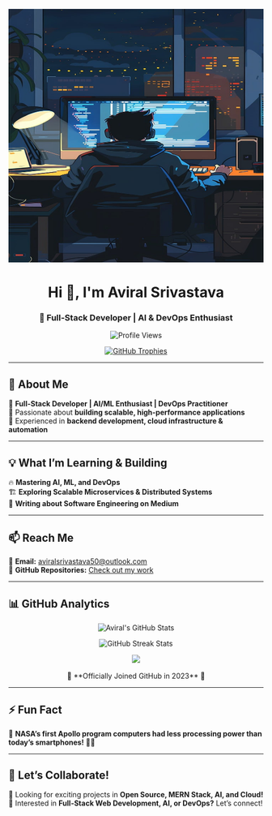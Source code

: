<p align="center">
  <img src="https://raw.githubusercontent.com/aviralsri23455/aviralsri23455/main/developer-8764523_1280.jpg" width="700" height="500">
</p>

<h1 align="center">Hi 👋, I'm Aviral Srivastava</h1>
<h3 align="center">🚀 Full-Stack Developer | AI & DevOps Enthusiast</h3>

<p align="center">
  <img src="https://komarev.com/ghpvc/?username=aviralsri23455&label=Profile%20views&color=0e75b6&style=flat" alt="Profile Views" />
</p>

<p align="center">
  <a href="https://github.com/ryo-ma/github-profile-trophy">
    <img src="https://github-profile-trophy.vercel.app/?username=aviralsri23455&column=6&theme=dracula" alt="GitHub Trophies" />
  </a>
</p>

---

## 🚀 About Me  
🔹 **Full-Stack Developer | AI/ML Enthusiast | DevOps Practitioner**  
🔹 Passionate about **building scalable, high-performance applications**  
🔹 Experienced in **backend development, cloud infrastructure & automation**  

---

## 💡 What I’m Learning & Building  
🔥 **Mastering AI, ML, and DevOps**  
🏗️ **Exploring Scalable Microservices & Distributed Systems**  
📜 **Writing about Software Engineering on Medium**  

---

## 📫 Reach Me  
📩 **Email:** aviralsrivastava50@outlook.com  
📂 **GitHub Repositories:** [Check out my work](https://github.com/aviralSri23455?tab=repositories)  


---

## 📊 GitHub Analytics  
<p align="center">
  <img src="https://github-readme-stats.vercel.app/api?username=aviralsri23455&show_icons=true&theme=dark" alt="Aviral's GitHub Stats"/>
</p>  
<p align="center">
  <img src="https://github-readme-streak-stats.herokuapp.com/?user=aviralsri23455&theme=dark" alt="GitHub Streak Stats"/>
</p>  
<p align="center">
  <img src="https://github-profile-summary-cards.vercel.app/api/cards/profile-details?username=aviralsri23455&theme=dracula"/>
</p>  

<p align="center">
  🚀 **Officially Joined GitHub in 2023** 🎉
</p>


---

## ⚡ Fun Fact  
🔹 **NASA’s first Apollo program computers had less processing power than today’s smartphones!** 🚀📱  

---

## 📣 Let’s Collaborate!  
🔹 Looking for exciting projects in **Open Source, MERN Stack, AI, and Cloud!**  
🔹 Interested in **Full-Stack Web Development, AI, or DevOps?** Let’s connect!  
